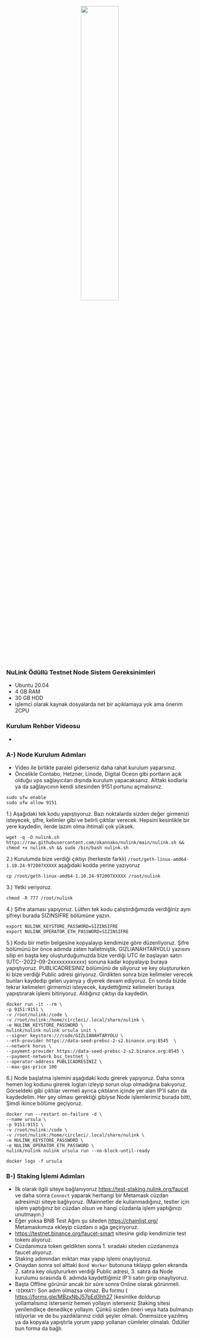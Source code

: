 <p align="center">  
  <a ><img src="https://user-images.githubusercontent.com/73176377/192120292-a2d37748-1d5f-4ec9-9048-057951911801.png"
width=45%
</p>

### NuLink Ödüllü Testnet Node Sistem Gereksinimleri
 - Ubuntu 20.04
 - 4 GB RAM
 - 30 GB HDD
 - işlemci olarak kaynak dosyalarda net bir açıklamaya yok ama önerim 2CPU
 
### Kurulum Rehber Videosu
 - 
 
### A-) Node Kurulum Adımları
- Video ile birlikte paralel giderseniz daha rahat kurulum yaparsınız.
- Öncelikle Contabo, Hetzner, Linode, Digital Oceon gibi portların açık olduğu vps sağlayıcıları dışında kurulum yapacaksanız. Alttaki kodlarla ya da sağlayıcının kendi sitesinden 9151 portunu açmalısınız.
```
sudo ufw enable
sudo ufw allow 9151
```

1.) Aşağıdaki tek kodu yapıştıyoruz. Bazı noktalarda sizden değer girmenizi isteyecek, şifre, kelimler gibi ve belirli çıktılar verecek. Hepsini kesinlikle bir yere kaydedin, ilerde lazım olma ihtimali çok yüksek.
```
wget -q -O nulink.sh https://raw.githubusercontent.com/okannako/nulink/main/nulink.sh && chmod +x nulink.sh && sudo /bin/bash nulink.sh
```

2.) Kurulumda bize verdiği çıktıyı (herkeste farklı) ``/root/geth-linux-amd64-1.10.24-972007XXXXX`` aşağıdaki kodda yerine yazıyoruz
```
cp /root/geth-linux-amd64-1.10.24-972007XXXXX /root/nulink
```

3.) Yetki veriyoruz.
```
chmod -R 777 /root/nulink
```

4.) Şifre ataması yapıyoruz. Lütfen tek kodu çalıştırdığımızda verdiğiniz aynı şifreyi burada SIZINSIFRE bölümüne yazın.
```
export NULINK_KEYSTORE_PASSWORD=SIZINSIFRE
export NULINK_OPERATOR_ETH_PASSWORD=SIZINSIFRE
```

5.) Kodu bir metin belgesine kopyalayıp kendimize göre düzenliyoruz. Şifre bölümünü bir önce adımda zaten halletmiştik. GIZLIANAHTARYOLU yazısını silip en başta key oluşturduğumuzda bize verdiği UTC ile başlayan satırı (UTC--2022-09-2xxxxxxxxxxxx) sonuna kadar kopyalayıp buraya yapıştıyoruz. PUBLICADRESINIZ bölümünü de siliyoruz ve key oluştururken ki bize verdiği Public adresi giriyoruz. Girdikten sonra bize kelimeler verecek bunları kaydedip gelen uyarıya `y` diyerek devam ediyoruz. En sonda bizde tekrar kelimeleri girmemizi isteyecek, kaydettiğimiz kelimeleri buraya yapıştırarak işlemi bitiriyoruz. Aldığınız çıktıyı da kaydedin.
```
docker run -it --rm \
-p 9151:9151 \
-v /root/nulink:/code \
-v /root/nulink:/home/circleci/.local/share/nulink \
-e NULINK_KEYSTORE_PASSWORD \
nulink/nulink nulink ursula init \
--signer keystore:///code/GIZLIANAHTARYOLU \
--eth-provider https://data-seed-prebsc-2-s2.binance.org:8545  \
--network horus \
--payment-provider https://data-seed-prebsc-2-s2.binance.org:8545 \
--payment-network bsc_testnet \
--operator-address PUBLICADRESINIZ \
--max-gas-price 100
```

6.) Node başlatma işlemini aşağıdaki kodu girerek yapıyoruz. Daha sonra hemen log kodunu girerek logları izleyip sorun olup olmadığına bakıyoruz. Görseldeki gibi çıktılar vermeli ayrıca çıktıların içinde yer alan IP'li satırı da kaydedelim. Her şey olması gerektiği gibiyse Node işlemlerimiz burada bitti, Şimdi ikince bölüme geçiyoruz.
```
docker run --restart on-failure -d \
--name ursula \
-p 9151:9151 \
-v /root/nulink:/code \
-v /root/nulink:/home/circleci/.local/share/nulink \
-e NULINK_KEYSTORE_PASSWORD \
-e NULINK_OPERATOR_ETH_PASSWORD \
nulink/nulink nulink ursula run --no-block-until-ready
```
```
docker logs -f ursula
```

### B-) Staking İşlemi Adımları
 - İlk olarak ilgili siteye bağlanıyoruz https://test-staking.nulink.org/faucet ve daha sonra ``Connect`` yaparak herhangi bir Metamask cüzdan adresimizi siteye bağlıyoruz. (Mainnetler de kullanmadığınız, testler için işlem yaptığınız bir cüzdan olsun ve hangi cüzdanla işlem yaptığınızı unutmayın.)
 - Eğer yoksa BNB Test Ağını şu siteden https://chainlist.org/ Metamaskımıza ekleyip cüzdanı o ağa geçiriyoruz. 
 - https://testnet.binance.org/faucet-smart sitesine gidip kendimizie test tokenı alıyoruz.
 - Cüzdanımıza token geldikten sonra 1. sıradaki siteden cüzdanımıza faucet alıyoruz.
 - Staking adımından miktarı max yapıp işlemi onaylıyoruz. 
 - Onaydan sonra sol alttaki ``Bond Worker`` butonuna tıklayıp gelen ekranda 2. satıra key oluştururken verdiği Public adresi, 3. satıra da Node kurulumu sırasında 6. adımda kaydettiğimiz IP'li satırı girip onaylıyoruz.
 - Başta Offline görünür ancak bir süre sonra Online olarak görünmeli.
 - ``!DİKKAT!`` Son adım olmazsa olmaz. Bu formu ( https://forms.gle/MBzxNbJ57pEd3hh27 )kesinlike doldurup yollamalısınız isterseniz hemen yollayın isterseniz Staking sitesi yenilendikçe denedikçe yollayın. Çünkü sizden öneri veya hata bulmanızı istiyorlar ve de bu yazdıklarınız ciddi şeyler olmalı. Önemsizce yazılmış ya da kopyala yapıştırla yorum yapıp yollanan cümleler olmalalı. Ödüller bun forma da bağlı.
